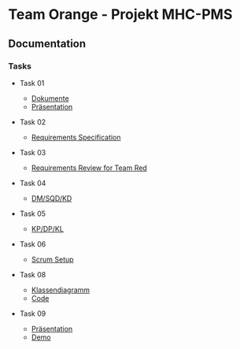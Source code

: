 # Team Orange - Projekt MHC-PMS

## Documentation

### Tasks

* Task 01
	* [Dokumente](https://github.com/soed2020-teamorange/ch.bfi.bti7081.s2020.orange/tree/master/doc/tasks/task_01)
	* [Präsentation](https://github.com/soed2020-teamorange/ch.bfi.bti7081.s2020.orange/blob/master/doc/tasks/task_01/07_presentation/task01.pdf)

* Task 02
	* [Requirements Specification](https://github.com/soed2020-teamorange/ch.bfh.bti7081.s2020.orange/tree/master/doc/tasks/task_02/requirements_specification_team_orange.pdf)
	
* Task 03
	* [Requirements Review for Team Red](https://github.com/soed2020-teamorange/ch.bfh.bti7081.s2020.orange/tree/master/doc/tasks/task_03/requirements_review_team_orange_for_team_red.pdf)

* Task 04
	* [DM/SQD/KD](https://github.com/soed2020-teamorange/ch.bfh.bti7081.s2020.orange/tree/master/doc/tasks/task_04/task04.pdf)
	
* Task 05
	* [KP/DP/KL](https://github.com/soed2020-teamorange/ch.bfh.bti7081.s2020.orange/tree/master/doc/tasks/task_05/task05.pdf)
	
* Task 06
	* [Scrum Setup](https://github.com/soed2020-teamorange/ch.bfh.bti7081.s2020.orange/blob/master/doc/tasks/task_06/documentation.md)
	
* Task 08
	* [Klassendiagramm](https://github.com/soed2020-teamorange/ch.bfh.bti7081.s2020.orange/blob/master/doc/tasks/task_08/task08.md)
	* [Code](https://github.com/soed2020-teamorange/ch.bfh.bti7081.s2020.orange/tree/master/src/main/java/ch/bfh/bti7081/s2020/orange)
	
* Task 09
	* [Präsentation](https://github.com/soed2020-teamorange/ch.bfi.bti7081.s2020.orange/blob/master/doc/tasks/task_09/task09.pdf)
	* [Demo](https://github.com/soed2020-teamorange/ch.bfi.bti7081.s2020.orange/blob/master/doc/tasks/task_09/demo.mp4)